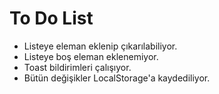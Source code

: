 # To Do List
- Listeye eleman eklenip çıkarılabiliyor.
- Listeye boş eleman eklenemiyor.
- Toast bildirimleri çalışıyor.
- Bütün değişikler LocalStorage'a kaydediliyor.